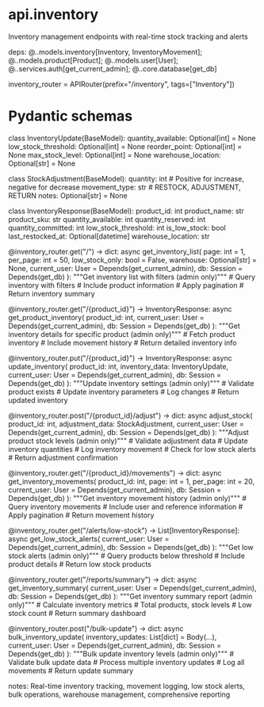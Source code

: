# api.inventory
Inventory management endpoints with real-time stock tracking and alerts

deps: @..models.inventory[Inventory, InventoryMovement]; @..models.product[Product]; @..models.user[User]; @..services.auth[get_current_admin]; @..core.database[get_db]

inventory_router = APIRouter(prefix="/inventory", tags=["Inventory"])

# Pydantic schemas
class InventoryUpdate(BaseModel):
    quantity_available: Optional[int] = None
    low_stock_threshold: Optional[int] = None
    reorder_point: Optional[int] = None
    max_stock_level: Optional[int] = None
    warehouse_location: Optional[str] = None

class StockAdjustment(BaseModel):
    quantity: int  # Positive for increase, negative for decrease
    movement_type: str  # RESTOCK, ADJUSTMENT, RETURN
    notes: Optional[str] = None

class InventoryResponse(BaseModel):
    product_id: int
    product_name: str
    product_sku: str
    quantity_available: int
    quantity_reserved: int
    quantity_committed: int
    low_stock_threshold: int
    is_low_stock: bool
    last_restocked_at: Optional[datetime]
    warehouse_location: str

@inventory_router.get("/") -> dict:
async get_inventory_list(
    page: int = 1,
    per_page: int = 50,
    low_stock_only: bool = False,
    warehouse: Optional[str] = None,
    current_user: User = Depends(get_current_admin),
    db: Session = Depends(get_db)
):
    """Get inventory list with filters (admin only)"""
    # Query inventory with filters
    # Include product information
    # Apply pagination
    # Return inventory summary

@inventory_router.get("/{product_id}") -> InventoryResponse:
async get_product_inventory(
    product_id: int,
    current_user: User = Depends(get_current_admin),
    db: Session = Depends(get_db)
):
    """Get inventory details for specific product (admin only)"""
    # Fetch product inventory
    # Include movement history
    # Return detailed inventory info

@inventory_router.put("/{product_id}") -> InventoryResponse:
async update_inventory(
    product_id: int,
    inventory_data: InventoryUpdate,
    current_user: User = Depends(get_current_admin),
    db: Session = Depends(get_db)
):
    """Update inventory settings (admin only)"""
    # Validate product exists
    # Update inventory parameters
    # Log changes
    # Return updated inventory

@inventory_router.post("/{product_id}/adjust") -> dict:
async adjust_stock(
    product_id: int,
    adjustment_data: StockAdjustment,
    current_user: User = Depends(get_current_admin),
    db: Session = Depends(get_db)
):
    """Adjust product stock levels (admin only)"""
    # Validate adjustment data
    # Update inventory quantities
    # Log inventory movement
    # Check for low stock alerts
    # Return adjustment confirmation

@inventory_router.get("/{product_id}/movements") -> dict:
async get_inventory_movements(
    product_id: int,
    page: int = 1,
    per_page: int = 20,
    current_user: User = Depends(get_current_admin),
    db: Session = Depends(get_db)
):
    """Get inventory movement history (admin only)"""
    # Query inventory movements
    # Include user and reference information
    # Apply pagination
    # Return movement history

@inventory_router.get("/alerts/low-stock") -> List[InventoryResponse]:
async get_low_stock_alerts(
    current_user: User = Depends(get_current_admin),
    db: Session = Depends(get_db)
):
    """Get low stock alerts (admin only)"""
    # Query products below threshold
    # Include product details
    # Return low stock products

@inventory_router.get("/reports/summary") -> dict:
async get_inventory_summary(
    current_user: User = Depends(get_current_admin),
    db: Session = Depends(get_db)
):
    """Get inventory summary report (admin only)"""
    # Calculate inventory metrics
    # Total products, stock levels
    # Low stock count
    # Return summary dashboard

@inventory_router.post("/bulk-update") -> dict:
async bulk_inventory_update(
    inventory_updates: List[dict] = Body(...),
    current_user: User = Depends(get_current_admin),
    db: Session = Depends(get_db)
):
    """Bulk update inventory levels (admin only)"""
    # Validate bulk update data
    # Process multiple inventory updates
    # Log all movements
    # Return update summary

notes: Real-time inventory tracking, movement logging, low stock alerts, bulk operations, warehouse management, comprehensive reporting